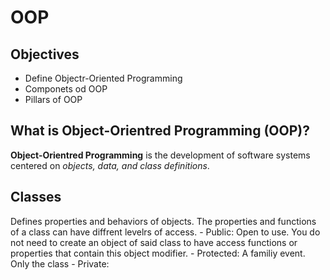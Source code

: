 # OOP

## Objectives

- Define Objectr-Oriented Programming
- Componets od OOP
- Pillars of OOP

## What is Object-Orientred Programming (OOP)?

**Object-Orientred Programming** is the development of software systems centered on *objects, data, and class definitions*. 

## Classes 

Defines properties and behaviors of objects. The properties and functions of a class can have diffrent levelrs of access. 
    - Public: Open to use. You do not need to create an object of said class to have access functions or properties that contain this object modifier.
    - Protected: A familiy event. Only the class
    - Private: 
  